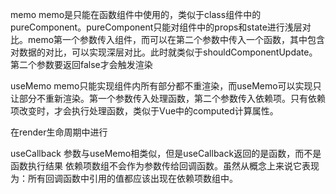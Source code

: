 memo
memo是只能在函数组件中使用的，类似于class组件中的pureComponent。pureComponent只能对组件中的props和state进行浅层对比。memo第一个参数传入组件，而可以在第二个参数中传入一个函数，其中包含对数据的对比，可以实现深层对比。此时就类似于shouldComponentUpdate。
第二个参数要返回false才会触发渲染

useMemo
memo只能实现组件内所有部分都不重渲染，而useMemo可以实现只让部分不重新渲染。第一个参数传入处理函数，第二个参数传入依赖项。只有依赖项改变时，才会执行处理函数，类似于Vue中的computed计算属性。

在render生命周期中进行

useCallback
参数与useMemo相类似，但是useCallback返回的是函数，而不是函数执行结果
依赖项数组不会作为参数传给回调函数。虽然从概念上来说它表现为：所有回调函数中引用的值都应该出现在依赖项数组中。

